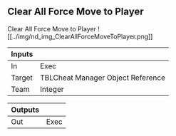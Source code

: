 ## Clear All Force Move to Player
Clear All Force Move to Player
![[../img/nd_img_ClearAllForceMoveToPlayer.png]]

|Inputs||
|--|--|
| In | Exec |
| Target | TBLCheat Manager Object Reference |
| Team | Integer |

|Outputs||
|--|--|
| Out | Exec |
